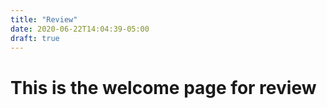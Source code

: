 ```yaml
---
title: "Review"
date: 2020-06-22T14:04:39-05:00
draft: true
---
```


# This is the welcome page for review